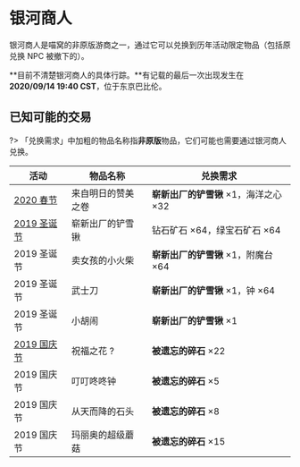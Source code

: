 # 银河商人

银河商人是喵窝的非原版游商之一，通过它可以兑换到历年活动限定物品（包括原兑换 NPC 被撤下的）。

**目前不清楚银河商人的具体行踪。**有记载的最后一次出现发生在 **2020/09/14 19:40 CST**，位于东京巴比伦。

## 已知可能的交易

?> 「兑换需求」中加粗的物品名称指**非原版**物品，它们可能也需要通过银河商人兑换。

| 活动 | 物品名称 | 兑换需求 |
| - | - | - |
| [2020 春节](space/items/activity-exclusive/2020-spring-festival) | 来自明日的赞美之卷 | **崭新出厂的铲雪锹** ×1，海洋之心 ×32 |
| [2019 圣诞节](space/items/activity-exclusive/2019-xmas) | 崭新出厂的铲雪锹 | 钻石矿石 ×64，绿宝石矿石 ×64 |
| 2019 圣诞节 | 卖女孩的小火柴 | **崭新出厂的铲雪锹** ×1，附魔台 ×64 |
| 2019 圣诞节 | 武士刀 | **崭新出厂的铲雪锹** ×1，钟 ×64 |
| 2019 圣诞节 | 小胡闹 | **崭新出厂的铲雪锹** ×1 |
| [2019 国庆节](space/items/activity-exclusive/2019-national-day) | 祝福之花 ? | **被遗忘的碎石** ×22 |
| 2019 国庆节 | 叮叮咚咚钟 | **被遗忘的碎石** ×5 |
| 2019 国庆节 | 从天而降的石头 | **被遗忘的碎石** ×8 |
| 2019 国庆节 | 玛丽奥的超级蘑菇 | **被遗忘的碎石** ×15 |

